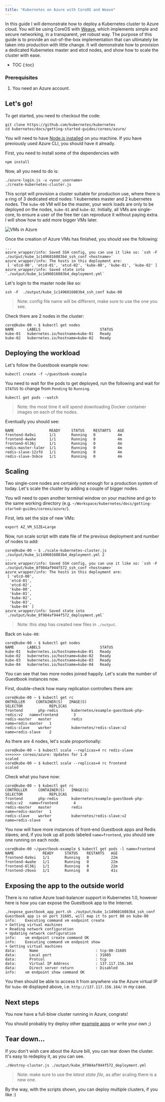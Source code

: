 ```yaml
---
title: "Kubernetes on Azure with CoreOS and Weave"
---
```

In this guide I will demonstrate how to deploy a Kubernetes cluster to Azure cloud. You will be using CoreOS with  [Weave](http://weave.works), 
which implements simple and secure networking, in a transparent, yet robust way. The purpose of this guide is to provide an out-of-the-box
implementation that can ultimately be taken into production with little change. It will demonstrate how to provision a dedicated Kubernetes
master and etcd nodes, and show how to scale the cluster with ease.

* TOC
{:toc}

### Prerequisites

1. You need an Azure account.

## Let's go!

To get started, you need to checkout the code:

```shell
git clone https://github.com/kubernetes/kubernetes
cd kubernetes/docs/getting-started-guides/coreos/azure/
```

You will need to have [Node.js installed](http://nodejs.org/download/) on you machine. If you have previously used Azure CLI, you should have it already.

First, you need to install some of the dependencies with

```shell
npm install
```

Now, all you need to do is:

```shell
./azure-login.js -u <your_username>
./create-kubernetes-cluster.js
```

This script will provision a cluster suitable for production use, where there is a ring of 3 dedicated etcd nodes: 1 kubernetes master and 2 kubernetes nodes. 
The `kube-00` VM will be the master, your work loads are only to be deployed on the nodes, `kube-01` and `kube-02`. Initially, all VMs are single-core, to 
ensure a user of the free tier can reproduce it without paying extra. I will show how to add more bigger VMs later.

![VMs in Azure](/images/docs/initial_cluster.png)

Once the creation of Azure VMs has finished, you should see the following:

```shell
...
azure_wrapper/info: Saved SSH config, you can use it like so: `ssh -F  ./output/kube_1c1496016083b4_ssh_conf <hostname>`
azure_wrapper/info: The hosts in this deployment are:
 [ 'etcd-00', 'etcd-01', 'etcd-02', 'kube-00', 'kube-01', 'kube-02' ]
azure_wrapper/info: Saved state into `./output/kube_1c1496016083b4_deployment.yml`
```

Let's login to the master node like so:

```shell
ssh -F  ./output/kube_1c1496016083b4_ssh_conf kube-00
```

> Note: config file name will be different, make sure to use the one you see.

Check there are 2 nodes in the cluster:

```shell
core@kube-00 ~ $ kubectl get nodes
NAME      LABELS                           STATUS
kube-01   kubernetes.io/hostname=kube-01   Ready
kube-02   kubernetes.io/hostname=kube-02   Ready
```

## Deploying the workload

Let's follow the Guestbook example now:

```shell
kubectl create -f ~/guestbook-example
```

You need to wait for the pods to get deployed, run the following and wait for `STATUS` to change from `Pending` to `Running`.

```shell
kubectl get pods --watch
```

> Note: the most time it will spend downloading Docker container images on each of the nodes.

Eventually you should see:

```shell
NAME                READY     STATUS    RESTARTS   AGE
frontend-0a9xi      1/1       Running   0          4m
frontend-4wahe      1/1       Running   0          4m
frontend-6l36j      1/1       Running   0          4m
redis-master-talmr  1/1       Running   0          4m
redis-slave-12zfd   1/1       Running   0          4m
redis-slave-3nbce   1/1       Running   0          4m
```

## Scaling

Two single-core nodes are certainly not enough for a production system of today. Let's scale the cluster by adding a couple of bigger nodes.

You will need to open another terminal window on your machine and go to the same working directory (e.g. `~/Workspace/kubernetes/docs/getting-started-guides/coreos/azure/`).

First, lets set the size of new VMs:

```shell
export AZ_VM_SIZE=Large
```

Now, run scale script with state file of the previous deployment and number of nodes to add:

```shell
core@kube-00 ~ $ ./scale-kubernetes-cluster.js ./output/kube_1c1496016083b4_deployment.yml 2
...
azure_wrapper/info: Saved SSH config, you can use it like so: `ssh -F  ./output/kube_8f984af944f572_ssh_conf <hostname>`
azure_wrapper/info: The hosts in this deployment are:
 [ 'etcd-00',
  'etcd-01',
  'etcd-02',
  'kube-00',
  'kube-01',
  'kube-02',
  'kube-03',
  'kube-04' ]
azure_wrapper/info: Saved state into `./output/kube_8f984af944f572_deployment.yml`
```

> Note: this step has created new files in `./output`.

Back on `kube-00`:

```shell
core@kube-00 ~ $ kubectl get nodes
NAME      LABELS                           STATUS
kube-01   kubernetes.io/hostname=kube-01   Ready
kube-02   kubernetes.io/hostname=kube-02   Ready
kube-03   kubernetes.io/hostname=kube-03   Ready
kube-04   kubernetes.io/hostname=kube-04   Ready
```

You can see that two more nodes joined happily. Let's scale the number of Guestbook instances now.

First, double-check how many replication controllers there are:

```shell
core@kube-00 ~ $ kubectl get rc
ONTROLLER     CONTAINER(S)   IMAGE(S)                                    SELECTOR            REPLICAS
frontend       php-redis      kubernetes/example-guestbook-php-redis:v2   name=frontend       3
redis-master   master         redis                                       name=redis-master   1
redis-slave    worker         kubernetes/redis-slave:v2                   name=redis-slave    2
```

As there are 4 nodes, let's scale proportionally:

```shell
core@kube-00 ~ $ kubectl scale --replicas=4 rc redis-slave
>>>>>>> coreos/azure: Updates for 1.0
scaled
core@kube-00 ~ $ kubectl scale --replicas=4 rc frontend
scaled
```

Check what you have now:

```shell
core@kube-00 ~ $ kubectl get rc
CONTROLLER     CONTAINER(S)   IMAGE(S)                                    SELECTOR            REPLICAS
frontend       php-redis      kubernetes/example-guestbook-php-redis:v2   name=frontend       4
redis-master   master         redis                                       name=redis-master   1
redis-slave    worker         kubernetes/redis-slave:v2                   name=redis-slave    4
```

You now will have more instances of front-end Guestbook apps and Redis slaves; and, if you look up all pods labeled `name=frontend`, you should see one running on each node.

```shell
core@kube-00 ~/guestbook-example $ kubectl get pods -l name=frontend
NAME             READY     STATUS    RESTARTS   AGE
frontend-0a9xi   1/1       Running   0          22m
frontend-4wahe   1/1       Running   0          22m
frontend-6l36j   1/1       Running   0          22m
frontend-z9oxo   1/1       Running   0          41s
```

## Exposing the app to the outside world

There is no native Azure load-balancer support in Kubernetes 1.0, however here is how you can expose the Guestbook app to the Internet.

```shell
./expose_guestbook_app_port.sh ./output/kube_1c1496016083b4_ssh_conf
Guestbook app is on port 31605, will map it to port 80 on kube-00
info:    Executing command vm endpoint create
+ Getting virtual machines
+ Reading network configuration
+ Updating network configuration
info:    vm endpoint create command OK
info:    Executing command vm endpoint show
+ Getting virtual machines
data:      Name                          : tcp-80-31605
data:      Local port                    : 31605
data:      Protcol                       : tcp
data:      Virtual IP Address            : 137.117.156.164
data:      Direct server return          : Disabled
info:    vm endpoint show command OK
```

You then should be able to access it from anywhere via the Azure virtual IP for `kube-00` displayed above, i.e. `http://137.117.156.164/` in my case.

## Next steps

You now have a full-blow cluster running in Azure, congrats!

You should probably try deploy other [example apps](https://github.com/kubernetes/kubernetes/tree/{{page.githubbranch}}/examples/) or write your own ;)

## Tear down...

If you don't wish care about the Azure bill, you can tear down the cluster. It's easy to redeploy it, as you can see.

```shell
./destroy-cluster.js ./output/kube_8f984af944f572_deployment.yml
```

> Note: make sure to use the _latest state file_, as after scaling there is a new one.

By the way, with the scripts shown, you can deploy multiple clusters, if you like :)